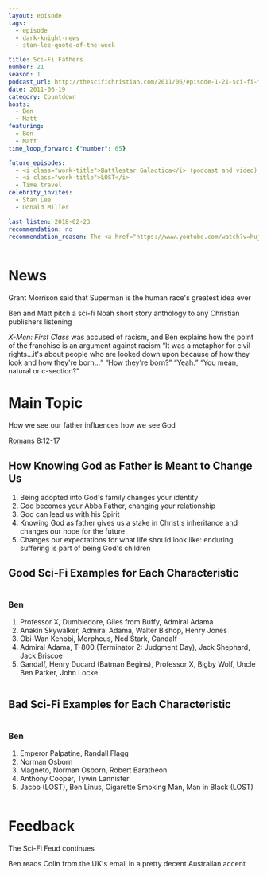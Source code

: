 ```yaml
---
layout: episode
tags:
  - episode
  - dark-knight-news
  - stan-lee-quote-of-the-week

title: Sci-Fi Fathers
number: 21
season: 1
podcast_url: http://thescifichristian.com/2011/06/episode-1-21-sci-fi-fathers/
date: 2011-06-19
category: Countdown
hosts:
  - Ben
  - Matt
featuring: 
  - Ben
  - Matt
time_loop_forward: {"number": 65}

future_episodes: 
  - <i class="work-title">Battlestar Galactica</i> (podcast and video) 
  - <i class="work-title">LOST</i>
  - Time travel
celebrity_invites: 
  - Stan Lee
  - Donald Miller

last_listen: 2018-02-23
recommendation: no
recommendation_reason: The <a href="https://www.youtube.com/watch?v=hujjwSAEkOo">sermon</a> itself would still be a good listen, but the sci-fi tie-in was weak.
---
```

# News
Grant Morrison said that Superman is the human race's greatest idea ever

Ben and Matt pitch a sci-fi Noah short story anthology to any Christian publishers listening

<div class="quote">
  <span class="quote-context tag is-size-6"><i class="work-title">X-Men: First Class</i> was accused of racism, and Ben explains how the point of the franchise is an argument against racism</span>
  <q class="ben">It was a metaphor for civil rights...it's about people who are looked down upon because of how they look and how they're born...</q>
  <q class="matt">How they're born?</q>
  <q class="ben">Yeah.</q>
  <q class="matt">You mean, natural or c-section?</q>
</div>



# Main Topic
How we see our father influences how we see God 

[Romans 8:12-17](https://www.biblegateway.com/passage/?search=romans+8%3A12-17&version=ESV)

## How Knowing God as Father is Meant to Change Us
1. Being adopted into God's family changes your identity
2. God becomes your Abba Father, changing your relationship
3. God can lead us with his Spirit
4. Knowing God as father gives us a stake in Christ's inheritance and changes our hope for the future
5. Changes our expectations for what life should look like: enduring suffering is part of being God's children

<div class="top-five">
  <h2 class="has-text-centered">Good Sci-Fi Examples for Each Characteristic</h2>
  <div class="columns">
    <div class="column ben">
      <h3>Ben</h3>
      <ol>
        <li>Professor X, Dumbledore, Giles from Buffy, Admiral Adama
        <li>Anakin Skywalker, Admiral Adama, Walter Bishop, Henry Jones
        <li>Obi-Wan Kenobi, Morpheus, Ned Stark, Gandalf
        <li>Admiral Adama, T-800 (Terminator 2: Judgment Day), Jack Shephard, Jack Briscoe
        <li>Gandalf, Henry Ducard (Batman Begins), Professor X, Bigby Wolf, Uncle Ben Parker, John Locke
      </ol>
    </div>
  </div>
</div>

<div class="top-five">
  <h2 class="has-text-centered">Bad Sci-Fi Examples for Each Characteristic</h2>
  <div class="columns">
    <div class="column ben">
      <h3>Ben</h3>
      <ol>
        <li>Emperor Palpatine, Randall Flagg
        <li>Norman Osborn
        <li>Magneto, Norman Osborn, Robert Baratheon
        <li>Anthony Cooper, Tywin Lannister
        <li>Jacob (LOST), Ben Linus, Cigarette Smoking Man, Man in Black (LOST)
      </ol>
    </div>
  </div>
</div>



# Feedback
The Sci-Fi Feud continues

Ben reads Colin from the UK's email in a pretty decent Australian accent